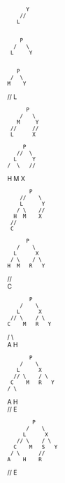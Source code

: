           
          
          Y
        //
       L

 
        P
      /   \
     L     Y
    
   
       P   
     /  \
    M    Y   
 //
L


          P 
        /   \
       M     Y
     //     //
     L      X
        
         P
       //  \ 
      L     Y
    /  \   //
   H     M     X



           P
        //    \ 
        L      Y
       / \    // 
      H  M    X  
     //
     C

          P
       /    \ 
      L      X
     / \    / \
    H  M   R   Y
   //               
   C             

           P
        /    \ 
       L      X
     // \    / \
    C    M   R   Y
  /  \             
A    H    


           P
        /    \ 
       L      X
      // \    / \
     C    M   R   Y
    / \             
   A    H    
        //
      E


            P
          /    \ 
         L      X
       // \    / \
      C    M   S   Y
     / \      //       
    A    H    R
  //
E

